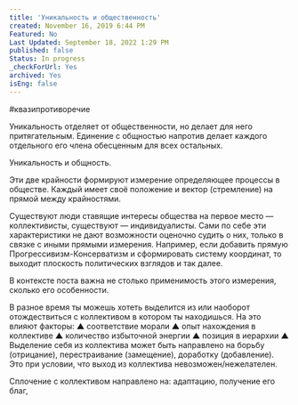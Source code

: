 ```yaml
---
title: 'Уникальность и общественность'
created: November 16, 2019 6:44 PM
Featured: No
Last Updated: September 18, 2022 1:29 PM
published: false
Status: In progress
_checkForUrl: Yes
archived: Yes
isEng: false
---
```


#квазипротиворечие

Уникальность отделяет от общественности, но делает для него притягательным. Единение с общностью напротив делает каждого отдельного его члена обесценным для всех остальных.

Уникальность и общность.

Эти две крайности формируют измерение определяющее процессы в обществе. Каждый имеет своё положение и вектор (стремление) на прямой между крайностями.

Существуют люди ставящие интересы общества на первое место — коллективисты, существуют — индивидуалисты. Сами по себе эти характеристики не дают возможности оценочно судить о них, только в связке с иными прямыми измерения. Например, если добавить прямую Прогрессивизм-Консерватизм и сформировать систему координат, то выходит плоскость политических взглядов и так далее.

В контексте поста важна не столько применимость этого измерения, сколько его особенности.

В разное время ты можешь хотеть выделится из или наоборот отождествиться с коллективом в котором ты находишься. На это влияют факторы:
▲ соответствие морали
▲ опыт нахождения в коллективе
▲ количество избыточной энергии
▲ позиция в иерархии
▲
Выделение себя из коллектива может быть направлено на борьбу (отрицание), перестраивание (замещение), доработку (добавление). Это при условии, что выход из коллектива невозможен/нежелателен.

Сплочение с коллективом направлено на:
адаптацию, получение его благ,